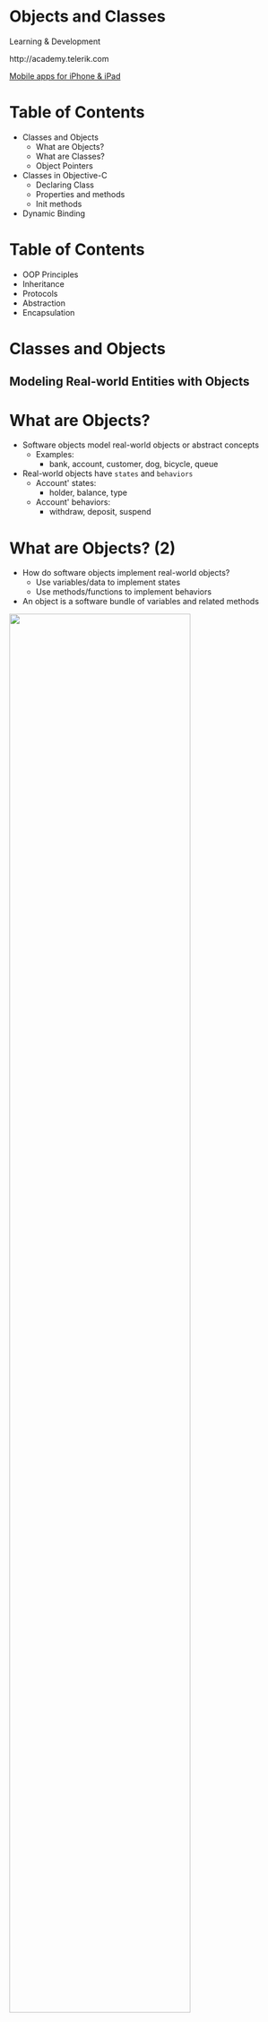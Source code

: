 <!-- section start -->
<!-- attr: { class:'slide-title', showInPresentation:true, style:'' } -->
# Objects and Classes
<div class="signature">
    <p class="signature-course">Learning & Development</p>
    <p class="signature-initiative">http://academy.telerik.com</p>
    <a href = "Mobile apps for iPhone & iPad" class="signature-link">Mobile apps for iPhone & iPad</a>
</div>

<!-- attr: { showInPresentation:true, style:'' } -->
# Table of Contents
- Classes and Objects
  - What are Objects? 
  - What are Classes? 
  - Object Pointers
- Classes in Objective-C
  - Declaring Class
  - Properties and methods
  - Init methods
- Dynamic Binding

<!-- attr: { showInPresentation:true, style:'' } -->
# Table of Contents
- OOP Principles
- Inheritance
- Protocols
- Abstraction
- Encapsulation

<!-- section start -->
<!-- attr: { class:'slide-section', showInPresentation:true, style:'' } -->
# Classes and Objects
##  Modeling Real-world Entities with Objects

<!-- attr: { showInPresentation:true, style:'' } -->
# What are Objects?
- Software objects model real-world objects or abstract concepts
  - Examples: 
    - bank, account, customer, dog, bicycle, queue 
- Real-world objects have `states` and `behaviors`
  - Account' states: 
    - holder, balance, type
  - Account' behaviors: 
    - withdraw, deposit, suspend

<!-- attr: { showInPresentation:true, hasScriptWrapper:true, style:'' } -->
# What are Objects? (2)
- How do software objects implement real-world objects?
  - Use variables/data to implement states
  - Use methods/functions to implement behaviors
- An object is a software bundle of variables and related methods

<img class="slide-image" src="imgs/pic.png" style="width:80%; top:10%; left:10%" />

<!-- attr: { showInPresentation:true, style:'' } -->
# Objects Represent
- `` checks
- `` people
- `` shopping list
- …
- `` numbers
- `` characters
- `` queues
- `` arrays
- Things from the real world
- Things from the computer world

<!-- attr: { showInPresentation:true, style:'' } -->
# What is a Class?
- The formal definition of `class`:
- Definition by Google
- `Classes` act as templates from which an instance of an object is created at run time. Classes define the properties of the object and the methods used to control the object's behavior.

<!-- attr: { showInPresentation:true, style:'' } -->
# Classes
- Classes provide the structure for objects
  - Define their prototype, act as template
- Classes define:
  - Set of `attributes`
    - Represented by variables and properties
    - Hold their `state`
  - Set of actions (`behavior`)
    - Represented by methods
- A class defines the methods and types of data associated with an object

<!-- attr: { showInPresentation:true, hasScriptWrapper:true, style:'' } -->
# Classes – Example

```objectivec
Account
```

```objectivec
+owner: Person
+ammount: double
```

```objectivec
+suspend
+deposit: (double) sum
+withdraw: (double) sum
```
<div class="fragment balloon" style="width:250px; top:60%; left:10%">Class Name</div>
<div class="fragment balloon" style="width:250px; top:60%; left:10%">Attributes</div>
<div class="fragment balloon" style="width:250px; top:60%; left:10%">(Properties and Fields)</div>
<div class="fragment balloon" style="width:250px; top:60%; left:10%">Operations</div>
<div class="fragment balloon" style="width:250px; top:60%; left:10%">(Methods)</div>

<!-- attr: { showInPresentation:true, style:'' } -->
# Objects
- An `object` is a concrete `instance` of a particular class 
- Creating an object from a class is called `instantiation`
- Objects have state
  - Set of values associated to their attributes
- Example:
  - Class: Account
  - Objects: Ivan's account, Peter's account

<!-- attr: { showInPresentation:true, hasScriptWrapper:true, style:'' } -->
# Objects – Example

```objectivec
Account
```

```objectivec
+owner: Person
+ammount: double
```

```objectivec
+suspend
+deposit: (double) sum
+withdraw: (double) sum
```
<div class="fragment balloon" style="width:250px; top:60%; left:10%">Class</div>

```objectivec
clarkAccount
```

```objectivec
+Owner="Clark Kent"
+Ammount=200.0
```

```objectivec
bruceAccount
```

```objectivec
+Owner="Bruce Wayne"
+Ammount=100000000.0
```

```objectivec
tonyAccount
```

```objectivec
+Owner="Tony Stark"
+Ammount=100000000.9
```
<div class="fragment balloon" style="width:250px; top:60%; left:10%">Object</div>
<div class="fragment balloon" style="width:250px; top:60%; left:10%">Object</div>
<div class="fragment balloon" style="width:250px; top:60%; left:10%">Object</div>

<!-- section start -->
<!-- attr: { class:'slide-section', showInPresentation:true, style:'' } -->
# Object Types and  App Memory

<!-- attr: { showInPresentation:true, style:'' } -->
# App Memory 
- Every MAC OS X/iOS application has two places to hold the values of the app (variables and stuff)
  - The Stack and the Heap
- The stack is a fixed-sized stack data structure that holds primitive types and object pointers
  - Only the address, not the object itself
- The heap is the place where all objects live
  - Their addresses are stored on the stack

<!-- attr: { showInPresentation:true, style:'' } -->
# Primitive Object Types
- Some objects in Obj-C are passed by value
  - They live on the stack and are destroyed when out of scope
  - Their value is `copied` when passed as a parameter to a method, or when assigned to another object
  - NSInteger, NSUInteger, CGFloat, etc…
  - char, int, float, double, etc…

<!-- attr: { showInPresentation:true, style:'' } -->
# Reference Object Types
- Other objects are passed by reference
  - They live in the Heap, and only their address in the Heap is passed
    - Not copied, only their addresses (references)
  - NSObject, NSArray, NSString, etc…
  - Instances of custom classes are also stored on the heap

<!-- attr: { class:'slide-section demo', showInPresentation:true, style:'' } -->
<!-- # Primitive and Reference Types -->
##  [Demo]()

<!-- section start -->
<!-- attr: { class:'slide-section', showInPresentation:true, hasScriptWrapper:true, style:'' } -->
# Classes in Objective-C
- Using Classes and their Class Members

<img class="slide-image" src="imgs/pic.png" style="width:80%; top:10%; left:10%" />

<!-- attr: { showInPresentation:true, hasScriptWrapper:true, style:'' } -->
# Classes in Objective-C
- Classes – basic units that compose programs
- Implementation is `encapsulated` (hidden) 
- Classes in Objective-C can contain:
  - Fields (member variables)
  - Properties
  - Methods
- Every class in Objective-C has two files
  - Public interface file (the .h file)
  - Implementation file (the .m file)

<img class="slide-image" src="imgs/pic.png" style="width:80%; top:10%; left:10%" />

<!-- attr: { showInPresentation:true, style:'' } -->
# Fields
- `Fields` are data members of a class
  - Can be variables and constants (read-only)
  - All fields are private (they can be accessed only from the implementation of the class)
- Accessing a field doesn’t invoke any actions of the object
  - Just accesses its value
- Most of the cases they are hidden from the world
  - They live only in the implementation part

<!-- attr: { showInPresentation:true, style:'' } -->
# Accessing Fields
- `Constant fields `can be only read
- `Variable fields `can be read and modified
- Usually properties are used instead of directly accessing variable fields

<!-- attr: { showInPresentation:true, style:'' } -->
# Creating Classes in Objective-C
- Classes in Objective-C consists of two separate files - ClassName.h and ClassName.m
  - ClassName.h contains the public interface of the class
    - Members that are accessible from other objects
  - ClassName.m contains the implementations of the public interface and private members

<!-- attr: { class:'slide-section demo', showInPresentation:true, style:'' } -->
<!-- # Creating Classes -->
##  [Demo]()

<!-- attr: { showInPresentation:true, style:'' } -->
# Properties
- `Properties` look like fields
  - Have name and type
  - Can contain code, executed when accessed
  - Declared using the `@property` directive

<!-- attr: { showInPresentation:true, style:'' } -->
# Properties
- Usually used for `encapsulation`
  - They control the access to the data fields
  - They validate the given input values
  - Can contain more complex logic
    - Like parsing or converting data

<!-- attr: { showInPresentation:true, style:'' } -->
# Properties
- Every property has two components called `accessors`
  - `Getter`
    - Called when the property is requested

```objectivec
double x = shape.x;
```
  - `Setter`
    - Called when the property value is changing

```objectivec
shape.x = 4.5;
```

<!-- attr: { showInPresentation:true, hasScriptWrapper:true, style:'' } -->
# Properties (2)
- Properties can be either:
  - Read-only
  - Write-only
  - Read-write
  - By default they are read-write

```objectivec
@interface
@property (readonly) int size;
@property int capacity;
@end
```

<img class="slide-image" src="imgs/pic.png" style="width:80%; top:10%; left:10%" />

<!-- attr: { class:'slide-section demo', showInPresentation:true, style:'' } -->
<!-- # Properties -->
##  [Demo]()

<!-- attr: { showInPresentation:true, style:'' } -->
# Properties:Getters and Setters
- Properties provide a getter and a setter methods
  - Used to execute some code when assigning a value or getting the value of the property
  - By default:
    - The `setter` method is called `setPropertyName`
    - The `getter `method is with `the name of the property`

```objectivec
@property int capacity;
-(int) capacity{ … }
-(void) setCapacity { … }
```

<!-- section start -->
<!-- attr: { class:'slide-section', showInPresentation:true, style:'' } -->
# Properties:Getters and Setters
##  Live demo

<!-- section start -->
<!-- attr: { class:'slide-section', showInPresentation:true, style:'' } -->
# Instantiating Objects

<!-- attr: { showInPresentation:true, style:'' } -->
# Instantiating Objects
- Objective-C provides `two ways of instantiating objects`
  - Using `init` methods
  - Using `factory` methods

```objectivec
Person xp = [[Person alloc] init];
```

```objectivec
Person xp = [Person person];
```

```objectivec
Person xp = [[Person alloc] initWithFirstname: @"Peter"];
```

```objectivec
Person xp = [Person personWithFirstname: @"Peter"];
```

<!-- attr: { showInPresentation:true, style:'' } -->
# Instantiating Objects
- Objective-C provides `two ways of instantiating objects`
  - Using `init` methods
  - Using `factory` methods

```objectivec
Person xp = [[Person alloc] init];
```

```objectivec
Person xp = [Person person];
```

```objectivec
Person xp = [[Person alloc] initWithFirstname: @"Peter"];
```

```objectivec
Person xp = [Person personWithFirstname: @"Peter"];
```
- Both are equally used and in best case both should be present

<!-- section start -->
<!-- attr: { class:'slide-section', showInPresentation:true, style:'' } -->
# Init Methods

<!-- attr: { showInPresentation:true, style:'' } -->
# Init Methods
- Init methods are used to create objects
  - They are regular methods that have a special meaning in modern MAC/iOS apps
    - ARC checks for methods with prefix "init" and treat their result differently

<!-- attr: { showInPresentation:true, style:'' } -->
# Init Methods Template
- Init methods have a special template to follow:

```objectivec
-(id) init
{
  self = [super init];
  if (self)
  {
    //the parent is instantiated properly and can   
    //continue instance specific stuff..
  }
  return self;
}
```

<!-- attr: { showInPresentation:true, style:'' } -->
# Multiple Init Methods
- ARC checks for methods with prefix "init"
  - All of the following are valid init methods:

```objectivec
@interface Person: NSObject
@ends
```

<!-- attr: { showInPresentation:true, style:'' } -->
# Multiple Init Methods
- ARC checks for methods with prefix "init"
  - All of the following are valid init methods:

```objectivec
@interface Person: NSObject
@ends
```

```objectivec
-(id) init;
```
- The default init method
- Produces objects without parameters

<!-- attr: { showInPresentation:true, style:'' } -->
# Multiple Init Methods
- ARC checks for methods with prefix "init"
  - All of the following are valid init methods:

```objectivec
@interface Person: NSObject
@ends
```

```objectivec
-(id) init;
```

```objectivec
-(id) initWithFullname: (NSString x) fullname;
```
- init method that takes a single parameter
- Handles the role of "method overloading"

<!-- attr: { showInPresentation:true, style:'' } -->
# Multiple Init Methods
- ARC checks for methods with prefix "init"
  - All of the following are valid init methods:

```objectivec
@interface Person: NSObject
@ends
```

```objectivec
-(id) init;
```

```objectivec
-(id) initWithFullname: (NSString x) fullname;
```

```objectivec
-(id) initWithFirstname: (NSString x) fname
            andLastName: (NSString x) lname;
```
- init method that takes two parameters
- The same as the others

<!-- attr: { class:'slide-section demo', showInPresentation:true, style:'' } -->
<!-- # Multiple Init Methods -->
##  [Demo]()

<!-- section start -->
<!-- attr: { class:'slide-section', showInPresentation:true, style:'' } -->
# Factory Methods

<!-- attr: { showInPresentation:true, style:'' } -->
# Factory Methods
- Factory methods are no more than hidden init methods
  - They are class methods (the message is sent to the class, instead of to a concrete object)

<!-- attr: { showInPresentation:true, style:'' } -->
# Factory Methods (2)
- By concept, factory methods' identifiers start with the name of the class, i.e.

```objectivec
@interface Person: NSObject
+(id) person;
+(id) personWithFirstname: (NSString x) fname;
@end
```

```objectivec
@implementation
+(id) personWithFirstname: (NSString x) fname
{
  Person xp = [[Person alloc] init];
  p.firstname = fname;
  return p;
}
@end
```

<!-- attr: { class:'slide-section demo', showInPresentation:true, style:'' } -->
<!-- # Factory Meth0ds -->
##  [Demo]()

<!-- section start -->
<!-- attr: { class:'slide-section', showInPresentation:true, hasScriptWrapper:true, style:'' } -->
# Fundamental Principles of OOP
- Object-Oriented

<img class="slide-image" src="imgs/pic.png" style="width:80%; top:10%; left:10%" />

<!-- attr: { showInPresentation:true, style:'' } -->
# Fundamental Principles of OOP
- Inheritance
  - Inherit members from parent class
- Abstraction
  - Define and execute abstract actions
- Encapsulation
  - Hide the internals of a class
- Polymorphism
    - Access a class through its parent interface

<!-- attr: { showInPresentation:true, hasScriptWrapper:true, style:'' } -->
- Inheritance

<img class="slide-image" src="imgs/pic.png" style="width:80%; top:10%; left:10%" />

<!-- attr: { showInPresentation:true, style:'' } -->
# Classes and Protocols
- Classes define attributes and behavior
  - Fields, properties, methods, etc.
  - Methods contain code for execution
- Protocols define a set of operations
  - Empty methods and properties, left to be implemented later

```objectivec
@interface Shape: NSObject
@end
```

```objectivec
@protocol Figure
@end
```

```objectivec
@implementation Shape
@end
```

<!-- attr: { showInPresentation:true, style:'' } -->
# Inheritance
- Inheritance allows classes to inherit characteristics from an existing parent (super) class
  - Attributes (fields and properties)
  - Operations (methods)
- A child class can extend the parent class
  - Add new fields and methods
  - Redefine methods (modify existing behavior)
- A class can conform to a protocol by providing implementation for its methods

<!-- attr: { showInPresentation:true, style:'' } -->
# Types of Inheritance
- Inheritance terminology
- `derived class`
- `base class /`
- `parent class`
- `inherits`
- `class`
- `protocol`
- `conforms to`

<!-- attr: { showInPresentation:true, hasScriptWrapper:true, style:'' } -->
# Inheritance – Benefits
- Inheritance has a lot of benefits
  - Extensibility 
  - Reusability (code reuse)
  - Provides abstraction
  - Eliminates redundant code
- Use inheritance for buidling is-a relationships
  - E.g. person is-a mammal
- Don't use it to build has-a relationship
  - E.g. person has-a name

<img class="slide-image" src="imgs/pic.png" style="width:80%; top:10%; left:10%" />

<!-- attr: { showInPresentation:true, style:'' } -->
# Inheritance
- Child classes implicitly gain all members from the super class
  - All fields, methods, properties
  - Some members are inaccessible (hidden)
- The class whose methods are inherited is called base (parent) class
- The class that gains new functionality is called derived (child) class

<!-- attr: { showInPresentation:true, style:'' } -->
# Inheritance – Example

```objectivec
Person
```

```objectivec
+Name: NSString
+Address: NSString
```

```objectivec
Employee
```

```objectivec
+Company: NSString
+Salary: double
```

```objectivec
Student
```

```objectivec
+School: NSString
```
- Base class
- Derived class
- Derived class

<!-- attr: { showInPresentation:true, style:'' } -->
# Class Hierarchies
- Inheritance leads to a hierarchies of classes and / or protocols in an application:

```objectivec
Game
```

```objectivec
MultiplePlayersGame
```

```objectivec
BoardGame
```

```objectivec
Chess
```

```objectivec
Backgammon
```

```objectivec
SinglePlayerGame
```

```objectivec
Minesweeper
```

```objectivec
Solitaire
```

```objectivec
…
```

```objectivec
…
```

<!-- attr: { showInPresentation:true, style:'' } -->
# Inheritance in Objective-C
- A class can inherit only one base class
  - E.g. NSMutableArray derives from NSArray
- A class can conform to several protocols
  - This is Obj-C’s form of multiple inheritance
  - Shape conforms to Movable and Drawable

<!-- attr: { showInPresentation:true, hasScriptWrapper:true, style:'' } -->
# How to Define Inheritance?
- Specify the name of the base class after the name of the derived (with colon)

```objectivec
@interface Person: NSObject
@property (strong, nonatomic) NSStringx firstname;
@property (strong, nonatomic) NSStringx lastname;
@end
```

```objectivec
@interface Ninja: Person
@property int rank;
@end
```

<img class="slide-image" src="imgs/pic.png" style="width:80%; top:10%; left:10%" />

<!-- attr: { showInPresentation:true, hasScriptWrapper:true, style:'' } -->
# How to Define Inheritance?
- Specify the name of the base class after the name of the derived (with colon)

```objectivec
@interface Person: NSObject
@property (strong, nonatomic) NSStringx firstname;
@property (strong, nonatomic) NSStringx lastname;
@end
```

```objectivec
@interface Ninja: Person
@property int rank;
@end
```
<div class="fragment balloon" style="width:250px; top:60%; left:10%">Inherits properties firstname and lastname from Person</div>

<img class="slide-image" src="imgs/pic.png" style="width:80%; top:10%; left:10%" />

<!-- attr: { showInPresentation:true, hasScriptWrapper:true, style:'' } -->
# How to Define Inheritance?
- Specify the name of the base class after the name of the derived (with colon)

```objectivec
@interface Person: NSObject
@property (strong, nonatomic) NSStringx firstname;
@property (strong, nonatomic) NSStringx lastname;
@end
```

```objectivec
@interface Ninja: Person
@property int rank;
@end
```
<div class="fragment balloon" style="width:250px; top:60%; left:10%">Inherits properties firstname and lastname from Person</div>
<div class="fragment balloon" style="width:250px; top:60%; left:10%">Adds new property</div>

<img class="slide-image" src="imgs/pic.png" style="width:80%; top:10%; left:10%" />

<!-- attr: { showInPresentation:true, style:'' } -->
# Simple Inheritance Example

```objectivec
@interface Person: NSObject
-(instancetype) initWithFirstname: (NSString x) fname
                      andLastname: (NSString x) lname;
-(void) introduce;
-(void) walk;
@end
```

```objectivec
@implementation Person
@synthesize firstname; @synthesize lastname;
-(instancetype) initWithFirstname: (NSString x) fname
                      andLastname: (NSString x) lname{
}
-(void) introduce{
}
-(void) walk{
}
@end
```

<!-- attr: { showInPresentation:true, style:'' } -->
# Simple Inheritance Example

```objectivec
@interface Ninja: Person
@property int rank;
-(instancetype) initWithRank: (int) rank;
-(void) fight;
@end
```

```objectivec
@implementation Ninja
@synthesize rank;
-(instancetype) initWithRank: (int) rank{
  self = [super initWithFirstname: @"[Unknown]"
                      andLastname: @"[Unknown]"];
  self.rank = rank;
  return self;
}
-(void) walk{
}
-(void) fight{
  
}
@end
```

<!-- attr: { showInPresentation:true, hasScriptWrapper:true, style:'' } -->
# Simple Inheritance Example

```objectivec
@interface Ninja: Person
@property int rank;
-(instancetype) initWithRank: (int) rank;
-(void) fight;
@end
```

```objectivec
@implementation Ninja
@synthesize rank;
-(instancetype) initWithRank: (int) rank{
  self = [super initWithFirstname: @"[Unknown]"
                      andLastname: @"[Unknown]"];
  self.rank = rank;
  return self;
}
-(void) walk{
}
-(void) fight{
  
}
@end
```
<div class="fragment balloon" style="width:250px; top:60%; left:10%">Adds new property – rank</div>
<div class="fragment balloon" style="width:250px; top:60%; left:10%">Adds new method – fight</div>

<!-- attr: { showInPresentation:true, hasScriptWrapper:true, style:'' } -->
# Simple Inheritance Example

```objectivec
@interface Ninja: Person
@property int rank;
-(instancetype) initWithRank: (int) rank;
-(void) fight;
@end
```

```objectivec
@implementation Ninja
@synthesize rank;
-(instancetype) initWithRank: (int) rank{
  self = [super initWithFirstname: @"[Unknown]"
                      andLastname: @"[Unknown]"];
  self.rank = rank;
  return self;
}
-(void) walk{
}
-(void) fight{
  
}
@end
```
<div class="fragment balloon" style="width:250px; top:60%; left:10%">Adds new property – rank</div>
<div class="fragment balloon" style="width:250px; top:60%; left:10%">Adds new method – fight</div>
<div class="fragment balloon" style="width:250px; top:60%; left:10%">Overwrites the method from the parent</div>

<!-- attr: { class:'slide-section demo', showInPresentation:true, hasScriptWrapper:true, style:'' } -->
<!-- # Simple Inheritance  -->
##  [Demo]()

<img class="slide-image" src="imgs/pic.png" style="width:80%; top:10%; left:10%" />

<!-- attr: { showInPresentation:true, style:'' } -->
# Inheritance: Important Aspects
- In Objective-C there is no multiple inheritance
  - Yet, a class can conform to multiple protocols
- Class members are also inherited
- Init methods are inherited
- Inheritance is transitive relation
  - If C is derived from B, and B is derived from A, then C inherits A as well

<!-- attr: { showInPresentation:true, style:'' } -->
# Inheritance: Important Features
- When a derived class extends its base class
  - It can freely add new members
  - Cannot remove derived ones
- Declaring new members with the same name or signature overwrites the inherited ones
- A class may not provide implementation to some methods 
  - Derived classes can provide the implementation

<!-- section start -->
<!-- attr: { class:'slide-section', showInPresentation:true, hasScriptWrapper:true, style:'' } -->
# Abstraction

<img class="slide-image" src="imgs/pic.png" style="width:80%; top:10%; left:10%" />

<!-- attr: { showInPresentation:true, hasScriptWrapper:true, style:'' } -->
# Abstraction
- Abstraction means ignoring irrelevant features, properties, or functions and emphasizing the relevant ones ...
- ... relevant to the given project
  - With an eye to future reuse in similar projects
- Abstraction helps managing complexity

```objectivec
"Relevant" to what?
```

<img class="slide-image" src="imgs/pic.png" style="width:80%; top:10%; left:10%" />

<!-- attr: { showInPresentation:true, style:'' } -->
# Abstraction (2)
- Abstraction is something we do every day
  - Looking at an object, we see those things about it that have meaning to us
  - We abstract the properties of the object, and keep only what we need
  - E.g. students get "name" but not "color of eyes"
- Allows us to represent a complex reality in terms of a simplified model
- Abstraction highlights the properties of an entity that we need and hides the others

<!-- attr: { showInPresentation:true, hasScriptWrapper:true, style:'' } -->
# Abstraction in .NET
- In Objective-C object-oriented programming abstraction is achieved in several ways:
  - Protocols
  - Inheritance

```objectivec
+Color : long
```

```objectivec
ButtonBase
```

```objectivec
+click()
```

```objectivec
Control
```

```objectivec
Button
```

```objectivec
RadioButton
```

```objectivec
CheckBox
```

<img class="slide-image" src="imgs/pic.png" style="width:80%; top:10%; left:10%" />

<!-- attr: { showInPresentation:true, style:'' } -->
# Protocols
- An protocol defines a set of messages (methods) that given object should perform
  - Also called "contract" for providing a set of operations
  - Defines abstract behavior
- Protocols provide abstractions
  - You invoke the abstract actions
  - Without worrying how it is internally implemented

<!-- attr: { showInPresentation:true, style:'' } -->
# Protocols(2)
- Protocols describe a prototype of group of methods (operations) or properties
  - Can be conformed by a given class
  - Define only the prototypes of the operations
    - No concrete implementation is provided
  - Can be used to define abstract data types
  - Can not be instantiated
  - Can contain optional and required members

<!-- attr: { showInPresentation:true, style:'' } -->
# Protocols – Example

```objectivec
@protocol Shape
@property double x;
@property double y;
-(void) moveToX:(double) x andY: (double) y;
-(double) calculateSurface;
-(double) calculateArea;
@end
@protocol Resizable
@property double width;
@property double height
-(void) resizeWidth: (double) width;
-(void) resizeHeight: (double) height;
-(void) resizeWidth: (double) width
          andHeight: (double) weighty;
@end
```

<!-- attr: { showInPresentation:true, style:'' } -->
# Protocols Implementation
- Classes can conform to one or several protocols

```objectivec
@interface Rectangle : NSObject<Shape>
-(instancetype) initWithX: (double) x
		           y: (double) y
                    width: (double) width
                andHeight: (double) height;
@end;
```
- Implementer classes must conform all methods and properties of the protocol

<!-- attr: { showInPresentation:true, style:'' } -->
# Interface Implementation (2)

```objectivec
@interface Rectangle: NSObjet<Shape, Resizable>
// Rectangle specific declarations
@end
```

```objectivec
@implementation Rectangle
@synthesize x; @synthesize y; 
@synthesize width; @synthesize height;
-(void) moveToX:(double) x 
           andY: (double) y { /x implementation x/ }
-(double) calculateSurface { /x implementation x/ }
-(double) calculateArea { /x implementation x/ }
-(void) resizeWidth: (int) width { /x implementation x/ }
-(void) resizeHeight: (int) height { /x implementation x/ }
-(void) resizeWidth: (int) width
          andHeight: (int) weighty { /x implementation x/ }
@end
```

<!-- attr: { class:'slide-section demo', showInPresentation:true, hasScriptWrapper:true, style:'' } -->
<!-- # Protocols andImplementations -->
##  [Demo]()

<img class="slide-image" src="imgs/pic.png" style="width:80%; top:10%; left:10%" />

<!-- section start -->
<!-- attr: { class:'slide-section', showInPresentation:true, hasScriptWrapper:true, style:'' } -->
# Encapsulation

<img class="slide-image" src="imgs/pic.png" style="width:80%; top:10%; left:10%" />

<!-- attr: { showInPresentation:true, style:'' } -->
# Encapsulation
- Encapsulation hides the implementation details
- Class announces some operations (methods) available for its clients – its public interface
- All data members (fields) of a class should be hidden
  - Accessed via properties (read-only and read-write)
- No interface members should be hidden

<!-- attr: { showInPresentation:true, style:'' } -->
# Encapsulation – Example
- Data fields are private
- Init methods and accessors are defined (getters and setters)

```objectivec
Person
```

```objectivec
-_name : NSString
-_age : int
```

```objectivec
+initWith: (NSStringx) name    
   andAge: (int) age
+name : NString
+age : int
```

<!-- attr: { showInPresentation:true, style:'' } -->
# Encapsulation in .NET
- Fields are always declared private
  - They cannot be public anyway
- Init methods are almost always declared public
- Protocol members are always public
- Non-interface members are declared private / protected

<!-- attr: { showInPresentation:true, style:'' } -->
# Encapsulation – Benefits
- Ensures that structural changes remain local:
  - Changing the class internals does not affect any code outside of the class
  - Changing methods' implementation does not reflect the clients using them
- Encapsulation allows adding some logic when accessing client's data
  - E.g. validation on modifying a property value
- Hiding implementation details reduces complexity &rarr; easier maintenance

<!-- section start -->
<!-- attr: { class:'slide-section', showInPresentation:true, hasScriptWrapper:true, style:'' } -->
# Encapsulation
  - Live Demo

<img class="slide-image" src="imgs/pic.png" style="width:80%; top:10%; left:10%" />

<!-- attr: { showInPresentation:true, style:'' } -->
# Object-Oriented Programmingwith Objective-C
- http://academy.telerik.com 

